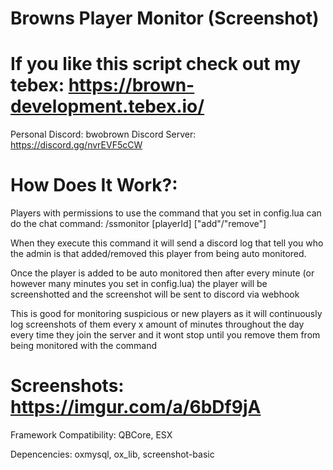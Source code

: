 # Browns Player Monitor (Screenshot)

# If you like this script check out my tebex: https://brown-development.tebex.io/

Personal Discord: bwobrown 
Discord Server: https://discord.gg/nvrEVF5cCW

# How Does It Work?:

Players with permissions to use the command that you set in config.lua can do the chat command:
 /ssmonitor [playerId] ["add"/"remove"] 

When they execute this command it will send a discord log that tell you who the admin is that added/removed this player from being auto monitored.

Once the player is added to be auto monitored then after every minute (or however many minutes you set in config.lua) the player will be screenshotted and the screenshot will be sent to discord via webhook

This is good for monitoring suspicious or new players as it will continuously log screenshots of them every x amount of minutes throughout the day every time they join the server and it wont stop until you remove them from being monitored with the command 

# Screenshots: https://imgur.com/a/6bDf9jA

Framework Compatibility:
QBCore, 
ESX

Depencencies:
oxmysql,
ox_lib,
screenshot-basic
